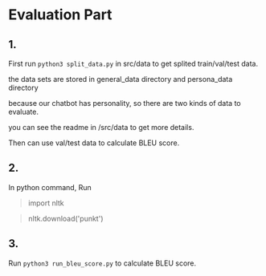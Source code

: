 # Evaluation Part

## 1. 

First run `python3 split_data.py` in src/data to get splited train/val/test data.

the data sets are stored in general_data directory and persona_data directory

because our chatbot has personality, so there are two kinds of data to evaluate.

you can see the readme in /src/data to get more details.

Then can use val/test data to calculate BLEU score.


## 2.

In python command, Run 

> import nltk

> nltk.download('punkt')

## 3.

Run `python3 run_bleu_score.py` to calculate BLEU score.
